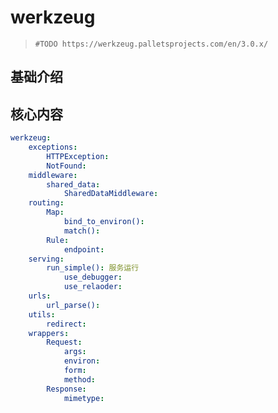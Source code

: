 # werkzeug

>
> `#TODO https://werkzeug.palletsprojects.com/en/3.0.x/`
>

## 基础介绍



## 核心内容
```yaml
werkzeug:
    exceptions:
        HTTPException:
        NotFound:
    middleware:
        shared_data:
            SharedDataMiddleware:
    routing:
        Map:
            bind_to_environ():
            match():
        Rule:
            endpoint:
    serving:
        run_simple(): 服务运行
            use_debugger:
            use_relaoder:
    urls:
        url_parse():
    utils:
        redirect:
    wrappers:
        Request:
            args:
            environ:
            form:
            method:
        Response:
            mimetype:
```

